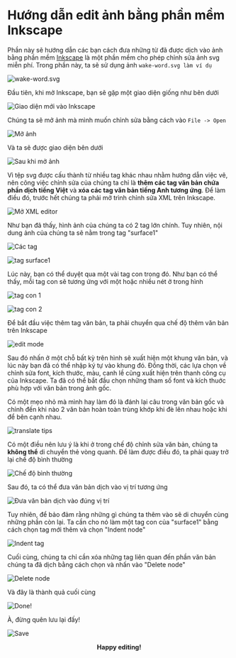 # Hướng dẫn edit ảnh bằng phần mềm Inkscape

Phần này sẽ hướng dẫn các bạn cách đưa những từ đã được dịch vào ảnh bằng phần mềm [Inkscape](https://inkscape.org/) là một phần mềm
cho phép chỉnh sửa ảnh svg miễn phí. Trong phần này, ta sẽ sử dụng ảnh `wake-word.svg làm ví dụ`

![wake-word.svg](img_asset/wake-word.svg)

Đầu tiên, khi mở Inkscape, bạn sẽ gặp một giao diện giống như bên dưới

![Giao diện mới vào Inkscape](img_asset/intro.png)

Chúng ta sẽ mở ảnh mà mình muốn chỉnh sửa bằng cách vào `File -> Open`

![Mở ảnh](img_asset/open.png)

Và ta sẽ được giao diện bên dưới

![Sau khi mở ảnh](img_asset/look.png)

Vì tệp svg được cấu thành từ nhiều tag khác nhau nhằm hướng dẫn việc vẽ, nên công việc chỉnh sửa của chúng ta chỉ là **thêm các tag văn bản
chứa phần dịch tiếng Việt** và **xóa các tag văn bản tiếng Anh tương ứng**. Để làm điều đó, trước hết chúng ta phải mở trình chỉnh sửa XML trên Inkscape.

![Mở XML editor](img_asset/open_xml.png)

Như bạn đã thấy, hình ảnh của chúng ta có 2 tag lớn chính. Tuy nhiên, nội dung ảnh của chúng ta sẽ nằm trong tag "surface1"

![Các tag](img_asset/xml_tag.png)

![tag surface1](img_asset/surface1.png)

Lúc này, bạn có thể duyệt qua một vài tag con trong đó. Như bạn có thể thấy, mỗi tag con sẽ tương ứng với một hoặc nhiều nét ở trong hình

![tag con 1](img_asset/text_tag.png)

![tag con 2](img_asset/text_tag2.png)

Để bắt đầu việc thêm tag văn bản, ta phải chuyển qua chế độ thêm văn bản trên Inkscape

![edit mode](img_asset/edit_mode.png)

Sau đó nhấn ở một chỗ bất kỳ trên hình sẽ xuất hiện một khung văn bản, và lúc này bạn đã có thể nhập ký tự vào khung đó. Đồng thời, các lựa chọn
về chỉnh sửa font, kích thước, màu, canh lề cũng xuất hiện trên thanh công cụ của Inkscape. Ta đã có thể bắt đầu chọn những tham số font và kích thuớc
phù hợp với văn bản trong ảnh gốc.

Có một mẹo nhỏ mà mình hay làm đó là đánh lại câu trong văn bản gốc và chỉnh đến khi nào 2 văn bản hoàn toàn trùng khớp khi đè lên nhau hoặc khi để bên cạnh nhau.

![translate tips](img_asset/align.png)

Có một điều nên lưu ý là khi ở trong chế độ chỉnh sửa văn bản, chúng ta **không thể** di chuyển thẻ vòng quanh. Để làm được điều đó, ta phải quay
trở lại chế độ bình thường

![Chế độ bình thường](img_asset/normal_mode.png)

Sau đó, ta có thể đưa văn bản dịch vào vị trí tương ứng

![Đưa văn bản dịch vào đúng vị trí](img_asset/add_translation.png)

Tuy nhiên, để bảo đảm rằng những gì chúng ta thêm vào sẽ di chuyển cùng những phần còn lại. Ta cần cho nó làm một tag con của "surface1" bằng cách
chọn tag mới thêm và chọn "Indent node"

![Indent tag](img_asset/append_tag.png)

Cuối cùng, chúng ta chỉ cần xóa những tag liên quan đến phần văn bản chúng ta đã dịch bằng cách chọn và nhấn vào "Delete node"

![Delete node](img_asset/delete_tag.png)

Và đây là thành quả cuối cùng

![Done!](img_asset/done.png)

À, đừng quên lưu lại đấy!

![Save](img_asset/save.png)

<center><b>Happy editing!</b></center>